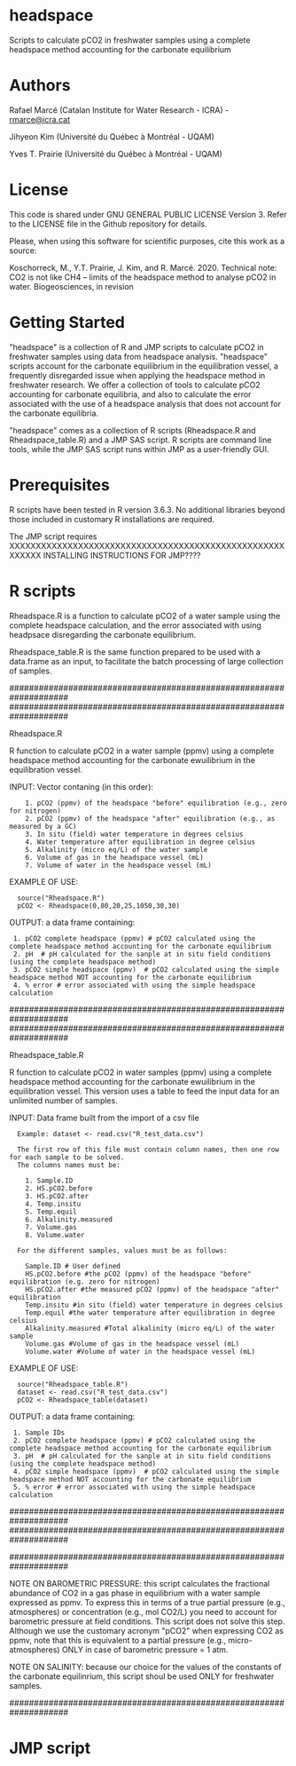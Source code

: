 # headspace
Scripts to calculate pCO2 in freshwater samples using a complete headspace method accounting for the carbonate equilibrium

# Authors
Rafael Marcé (Catalan Institute for Water Research - ICRA) - rmarce@icra.cat

Jihyeon Kim (Université du Québec à Montréal - UQAM) 

Yves T. Prairie (Université du Québec à Montréal - UQAM)

# License
This code is shared under GNU GENERAL PUBLIC LICENSE Version 3. 
Refer to the LICENSE file in the Github repository for details.

Please, when using this software for scientific purposes, cite this work as a source:

Koschorreck, M., Y.T. Prairie, J. Kim, and R. Marcé. 2020. Technical note: CO2 is not like CH4 – limits of the headspace method to analyse pCO2 in water. Biogeosciences, in revision

# Getting Started

"headspace" is a collection of R and JMP scripts to calculate pCO2 in freshwater samples using data from headspace analysis. "headspace" scripts account for the carbonate equilibrium in the equilibration vessel, a frequently disregarded issue when applying the headspace method in freshwater research. We offer a collection of tools to calculate pCO2 accounting for carbonate equilibria, and also to calculate the error associated with the use of a headspace analysis that does not account for the carbonate equilibria.

"headspace" comes as a collection of R scripts (Rheadspace.R and Rheadspace_table.R) and a JMP SAS script. R scripts are command line tools, while the JMP SAS script runs within JMP as a user-friendly GUI. 

# Prerequisites

R scripts have been tested in R version 3.6.3. No additional libraries beyond those included in customary R installations are required.

The JMP script requires XXXXXXXXXXXXXXXXXXXXXXXXXXXXXXXXXXXXXXXXXXXXXXXXXXXXXXXXXX
INSTALLING INSTRUCTIONS FOR JMP????

# R scripts

Rheadspace.R is a function to calculate pCO2 of a water sample using the complete headspace calculation, and the error associated with using headpsace disregarding the carbonate equilibrium.

Rheadspace_table.R is the same function prepared to be used with a data.frame as an input, to facilitate the batch processing of large collection of samples.


####################################################################
####################################################################

Rheadspace.R

R function to calculate pCO2 in a water sample (ppmv) using a complete headspace method accounting for the
carbonate ewuilibrium in the equilibration vessel.

INPUT:
      Vector contaning (in this order):

        1. pCO2 (ppmv) of the headspace "before" equilibration (e.g., zero for nitrogen)
        2. pCO2 (ppmv) of the headspace "after" equilibration (e.g., as measured by a GC)
        3. In situ (field) water temperature in degrees celsius
        4. Water temperature after equilibration in degree celsius
        5. Alkalinity (micro eq/L) of the water sample
        6. Volume of gas in the headspace vessel (mL)
        7. Volume of water in the headspace vessel (mL)

EXAMPLE OF USE:

      source("Rheadspace.R")
      pCO2 <- Rheadspace(0,80,20,25,1050,30,30)

OUTPUT: a data frame containing:

     1. pCO2 complete headspace (ppmv) # pCO2 calculated using the complete headspace method accounting for the carbonate equilibrium
     2. pH  # pH calculated for the sanple at in situ field conditions (using the complete headspace method)
     3. pCO2 simple headspace (ppmv)  # pCO2 calculated using the simple headspace method NOT accounting for the carbonate equilibrium
     4. % error # error associated with using the simple headspace calculation



####################################################################
####################################################################

Rheadspace_table.R

R function to calculate pCO2 in water samples (ppmv) using a complete headspace method accounting for the
carbonate ewuilibrium in the equilibration vessel. This version uses a table to feed the input data for
an unlimited number of samples.

INPUT:
      Data frame built from the import of a csv file
      
      Example: dataset <- read.csv("R_test_data.csv")
      
      The first row of this file must contain column names, then one row for each sample to be solved.
      The columns names must be:

        1. Sample.ID
        2. HS.pCO2.before
        3. HS.pCO2.after
        4. Temp.insitu
        5. Temp.equil
        6. Alkalinity.measured
        7. Volume.gas
        8. Volume.water

      For the different samples, values must be as follows:

        Sample.ID # User defined
        HS.pCO2.before #the pCO2 (ppmv) of the headspace "before" equilibration (e.g. zero for nitrogen)
        HS.pCO2.after #the measured pCO2 (ppmv) of the headspace "after" equilibration
        Temp.insitu #in situ (field) water temperature in degrees celsius
        Temp.equil #the water temperature after equilibration in degree celsius
        Alkalinity.measured #Total alkalinity (micro eq/L) of the water sample
        Volume.gas #Volume of gas in the headspace vessel (mL)
        Volume.water #Volume of water in the headspace vessel (mL)

EXAMPLE OF USE:

      source("Rheadspace_table.R")
      dataset <- read.csv("R_test_data.csv")
      pCO2 <- Rheadspace_table(dataset)

OUTPUT: a data frame containing:

     1. Sample IDs
     2. pCO2 complete headspace (ppmv) # pCO2 calculated using the complete headspace method accounting for the carbonate equilibrium
     3. pH  # pH calculated for the sanple at in situ field conditions (using the complete headspace method)
     4. pCO2 simple headspace (ppmv)  # pCO2 calculated using the simple headspace method NOT accounting for the carbonate equilibrium
     5. % error # error associated with using the simple headspace calculation

####################################################################
####################################################################


####################################################################

 NOTE ON BAROMETRIC PRESSURE: this script calculates the fractional abundance of CO2 in a gas phase in
                              equilibrium with a water sample expressed as ppmv. To express this in terms
                              of a true partial pressure (e.g., atmospheres) or concentration (e.g., mol CO2/L)
                              you need to account for barometric pressure at field conditions. This script does
                              not solve this step. Although we use the customary acronym "pCO2" when expressing
                              CO2 as ppmv, note that this is equivalent to a partial pressure (e.g., micro-atmospheres)
                              ONLY in case of barometric pressure = 1 atm.

 NOTE ON SALINITY: because our choice for the values of the constants of the carbonate equilinrium,
                   this script shoul be used ONLY for freshwater samples.
                   
####################################################################


# JMP script


